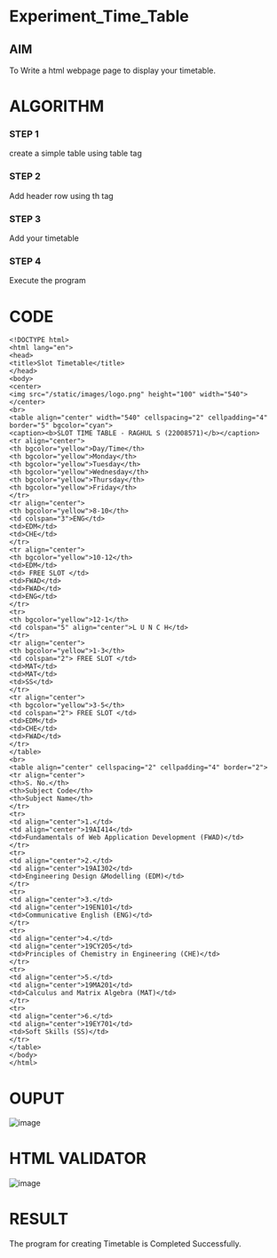 # Experiment_Time_Table

## AIM

To Write a html webpage page to display your timetable.

# ALGORITHM
### STEP 1

create a simple table using table tag
### STEP 2

Add header row using th tag
### STEP 3

Add your timetable
### STEP 4

Execute the program

# CODE
```
<!DOCTYPE html>
<html lang="en">
<head>
<title>Slot Timetable</title>
</head>
<body>
<center>
<img src="/static/images/logo.png" height="100" width="540">
</center>
<br>
<table align="center" width="540" cellspacing="2" cellpadding="4" border="5" bgcolor="cyan">
<caption><b>SLOT TIME TABLE - RAGHUL S (22008571)</b></caption>
<tr align="center">
<th bgcolor="yellow">Day/Time</th>
<th bgcolor="yellow">Monday</th>
<th bgcolor="yellow">Tuesday</th>
<th bgcolor="yellow">Wednesday</th>
<th bgcolor="yellow">Thursday</th>
<th bgcolor="yellow">Friday</th>
</tr>
<tr align="center">
<th bgcolor="yellow">8-10</th>
<td colspan="3">ENG</td>
<td>EDM</td>
<td>CHE</td>
</tr>
<tr align="center">
<th bgcolor="yellow">10-12</th>
<td>EDM</td>
<td> FREE SLOT </td>
<td>FWAD</td>
<td>FWAD</td>
<td>ENG</td>
</tr>
<tr>
<th bgcolor="yellow">12-1</th>
<td colspan="5" align="center">L U N C H</td>
</tr>
<tr align="center">
<th bgcolor="yellow">1-3</th>
<td colspan="2"> FREE SLOT </td>
<td>MAT</td>
<td>MAT</td>
<td>SS</td>
</tr>
<tr align="center">
<th bgcolor="yellow">3-5</th>
<td colspan="2"> FREE SLOT </td>
<td>EDM</td>
<td>CHE</td>
<td>FWAD</td>
</tr>
</table>
<br>
<table align="center" cellspacing="2" cellpadding="4" border="2">
<tr align="center">
<th>S. No.</th>
<th>Subject Code</th>
<th>Subject Name</th>
</tr>
<tr>
<td align="center">1.</td>
<td align="center">19AI414</td>
<td>Fundamentals of Web Application Development (FWAD)</td>
</tr>
<tr>
<td align="center">2.</td>
<td align="center">19AI302</td>
<td>Engineering Design &Modelling (EDM)</td>
</tr>
<tr>
<td align="center">3.</td>
<td align="center">19EN101</td>
<td>Communicative English (ENG)</td>
</tr>
<tr>
<td align="center">4.</td>
<td align="center">19CY205</td>
<td>Principles of Chemistry in Engineering (CHE)</td>
</tr>
<tr>
<td align="center">5.</td>
<td align="center">19MA201</td>
<td>Calculus and Matrix Algebra (MAT)</td>
</tr>
<tr>
<td align="center">6.</td>
<td align="center">19EY701</td>
<td>Soft Skills (SS)</td>
</tr>
</table>
</body>
</html>
```

# OUPUT
![image](https://user-images.githubusercontent.com/119561118/212242849-d58e3088-8e11-40ff-a057-7ec2ecbe5bd6.png)


# HTML VALIDATOR
![image](https://user-images.githubusercontent.com/119561118/212243126-c9e1fad4-ab53-40e7-bff7-181d00c4a190.png)



# RESULT
The program for creating Timetable is Completed Successfully.
